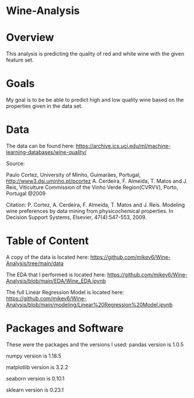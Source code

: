 # Wine-Analysis

# Overview
This analysis is predicting the quality of red and white wine with the given feature set.

# Goals
My goal is to be be able to predict high and low quality wine based on the properties given in the data set.

# Data
The data can be found here:
https://archive.ics.uci.edu/ml/machine-learning-databases/wine-quality/

  Source:

  Paulo Cortez, University of Minho, Guimarães, Portugal, http://www3.dsi.uminho.pt/pcortez
  A. Cerdeira, F. Almeida, T. Matos and J. Reis, Viticulture Commission of the Vinho Verde Region(CVRVV), Porto, Portugal
  @2009

  Citation: 
  P. Cortez, A. Cerdeira, F. Almeida, T. Matos and J. Reis.
  Modeling wine preferences by data mining from physicochemical properties. In Decision Support Systems, Elsevier, 47(4):547-553, 2009.

# Table of Content

A copy of the data is located here:
https://github.com/mikev6/Wine-Analysis/tree/main/data

The EDA that I performed is located here:
https://github.com/mikev6/Wine-Analysis/blob/main/EDA/Wine_EDA.ipynb

The full Linear Regression Model is located here:
https://github.com/mikev6/Wine-Analysis/blob/main/modeling/Linear%20Regression%20Model.ipynb

# Packages and Software
These were the packages and the versions I used:
  pandas version is  1.0.5
  
  numpy version is  1.18.5
  
  matplotlib version is  3.2.2
  
  seaborn version is  0.10.1
  
  sklearn version is 0.23.1
